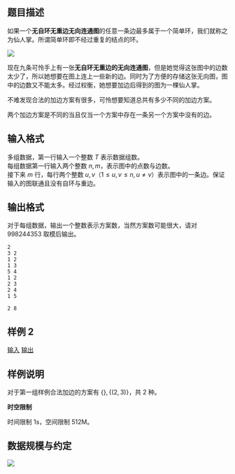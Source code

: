 ## 题目描述

如果一个**无自环无重边无向连通图**的任意一条边最多属于一个简单环，我们就称之为仙人掌。所谓简单环即不经过重复的结点的环。

![](file://pic1.jpg)

现在九条可怜手上有一张**无自环无重边的无向连通图**，但是她觉得这张图中的边数太少了，所以她想要在图上连上一些新的边。同时为了方便的存储这张无向图，图中的边数又不能太多。经过权衡，她想要加边后得到的图为一棵仙人掌。

不难发现合法的加边方案有很多，可怜想要知道总共有多少不同的加边方案。

两个加边方案是不同的当且仅当一个方案中存在一条另一个方案中没有的边。




## 输入格式



多组数据，第一行输入一个整数 $T$ 表示数据组数。  
每组数据第一行输入两个整数 $n,m$，表示图中的点数与边数。  
接下来 $m$ 行，每行两个整数 $u,v$（$1\le u,v\le n,u \neq v$）表示图中的一条边。保证输入的图联通且没有自环与重边。



## 输出格式



对于每组数据，输出一个整数表示方案数，当然方案数可能很大，请对 $998244353$ 取模后输出。


```input1
2
3 2
1 2
1 3
5 4
1 2
2 3
2 4
1 5
```

```output1
2 8
```

## 样例 2

[输入](file://cactus.in) [输出](file://cactus.ans)

## 样例说明

对于第一组样例合法加边的方案有 $\{\},\{(2,3)\}$，共 $2$ 种。

**时空限制**

时间限制 1s，空间限制 512M。

## 数据规模与约定

![](file://pic2.png)

